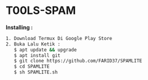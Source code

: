 # T00LS-SPAM

   **Installing :**
```bash
1. Download Termux Di Google Play Store
2. Buka Lalu Ketik : 
   $ apt update && upgrade
   $ apt install git
   $ git clone https://github.com/FARID37/SPAMLITE
   $ cd SPAMLITE
   $ sh SPAMLITE.sh
```
